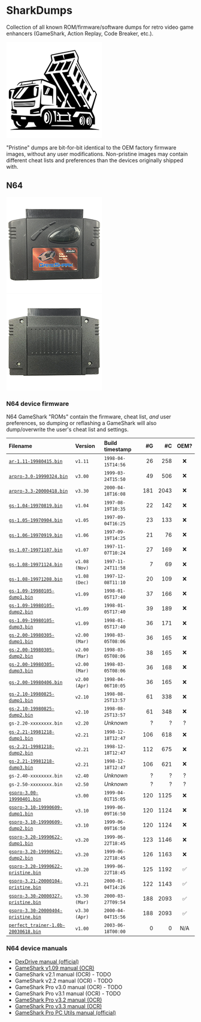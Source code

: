 # SharkDumps

Collection of all known ROM/firmware/software dumps for retro video game enhancers (GameShark, Action Replay, Code Breaker, etc.).

![Dump truck](/assets/icons/dump-truck-256.png)

"Pristine" dumps are bit-for-bit identical to the OEM factory firmware images, without any user modifications.
Non-pristine images may contain different cheat lists and preferences than the devices originally shipped with.

## N64

![GameShark v2.x front photo](/assets/photos/gs2x-front-512.png) ![GameShark v2.x rear photo](/assets/photos/gs2x-rear-512.png)

### N64 device firmware

N64 GameShark "ROMs" contain the firmware, cheat list, _and_ user preferences, so dumping or reflashing a GameShark will also dump/overwrite the user's cheat list and settings.

| Filename                                | Version       | Build timestamp    | #G    | #C    | OEM? |
|:--------------------------------------- |:------------- |:------------------ | ----: | -----:|:----:|
| [`ar-1.11-19980415.bin`][]              | `v1.11`       | `1998-04-15T14:56` |   26  |   258 | ❌    |
| [`arpro-3.0-19990324.bin`][]            | `v3.00`       | `1999-03-24T15:50` |   49  |   506 | ❌    |
| [`arpro-3.3-20000418.bin`][]            | `v3.30`       | `2000-04-18T16:08` |  181  |  2043 | ❌    |
| [`gs-1.04-19970819.bin`][]              | `v1.04`       | `1997-08-19T10:35` |   22  |   142 | ❌    |
| [`gs-1.05-19970904.bin`][]              | `v1.05`       | `1997-09-04T16:25` |   23  |   133 | ❌    |
| [`gs-1.06-19970919.bin`][]              | `v1.06`       | `1997-09-19T14:25` |   21  |    76 | ❌    |
| [`gs-1.07-19971107.bin`][]              | `v1.07`       | `1997-11-07T10:24` |   27  |   169 | ❌    |
| [`gs-1.08-19971124.bin`][]              | `v1.08 (Nov)` | `1997-11-24T11:58` |    7  |    69 | ❌    |
| [`gs-1.08-19971208.bin`][]              | `v1.08 (Dec)` | `1997-12-08T11:10` |   20  |   109 | ❌    |
| [`gs-1.09-19980105-dump1.bin`][]        | `v1.09`       | `1998-01-05T17:40` |   37  |   166 | ❌    |
| [`gs-1.09-19980105-dump2.bin`][]        | `v1.09`       | `1998-01-05T17:40` |   39  |   189 | ❌    |
| [`gs-1.09-19980105-dump3.bin`][]        | `v1.09`       | `1998-01-05T17:40` |   36  |   171 | ❌    |
| [`gs-2.00-19980305-dump1.bin`][]        | `v2.00 (Mar)` | `1998-03-05T08:06` |   36  |   165 | ❌    |
| [`gs-2.00-19980305-dump2.bin`][]        | `v2.00 (Mar)` | `1998-03-05T08:06` |   38  |   165 | ❌    |
| [`gs-2.00-19980305-dump3.bin`][]        | `v2.00 (Mar)` | `1998-03-05T08:06` |   36  |   168 | ❌    |
| [`gs-2.00-19980406.bin`][]              | `v2.00 (Apr)` | `1998-04-06T10:05` |   36  |   165 | ❌    |
| [`gs-2.10-19980825-dump1.bin`][]        | `v2.10`       | `1998-08-25T13:57` |   61  |   338 | ❌    |
| [`gs-2.10-19980825-dump2.bin`][]        | `v2.10`       | `1998-08-25T13:57` |   61  |   348 | ❌    |
| `gs-2.20-xxxxxxxx.bin`                  | `v2.20`       | _Unknown_          |    ?  |     ? | ?    |
| [`gs-2.21-19981218-dump1.bin`][]        | `v2.21`       | `1998-12-18T12:47` |  106  |   618 | ❌    |
| [`gs-2.21-19981218-dump2.bin`][]        | `v2.21`       | `1998-12-18T12:47` |  112  |   675 | ❌    |
| [`gs-2.21-19981218-dump3.bin`][]        | `v2.21`       | `1998-12-18T12:47` |  106  |   621 | ❌    |
| `gs-2.40-xxxxxxxx.bin`                  | `v2.40`       | _Unknown_          |    ?  |     ? | ?    |
| `gs-2.50-xxxxxxxx.bin`                  | `v2.50`       | _Unknown_          |    ?  |     ? | ?    |
| [`gspro-3.00-19990401.bin`][]           | `v3.00`       | `1999-04-01T15:05` |  120  |  1125 | ❌    |
| [`gspro-3.10-19990609-dump1.bin`][]     | `v3.10`       | `1999-06-09T16:50` |  120  |  1124 | ❌    |
| [`gspro-3.10-19990609-dump2.bin`][]     | `v3.10`       | `1999-06-09T16:50` |  120  |  1124 | ❌    |
| [`gspro-3.20-19990622-dump1.bin`][]     | `v3.20`       | `1999-06-22T18:45` |  123  |  1146 | ❌    |
| [`gspro-3.20-19990622-dump2.bin`][]     | `v3.20`       | `1999-06-22T18:45` |  126  |  1163 | ❌    |
| [`gspro-3.20-19990622-pristine.bin`][]  | `v3.20`       | `1999-06-22T18:45` |  125  |  1192 | ✅    |
| [`gspro-3.21-20000104-pristine.bin`][]  | `v3.21`       | `2000-01-04T14:26` |  122  |  1143 | ✅    |
| [`gspro-3.30-20000327-pristine.bin`][]  | `v3.30 (Mar)` | `2000-03-27T09:54` |  188  |  2093 | ✅    |
| [`gspro-3.30-20000404-pristine.bin`][]  | `v3.30 (Apr)` | `2000-04-04T15:56` |  188  |  2093 | ✅    |
| [`perfect_trainer-1.0b-20030618.bin`][] | `v1.00`       | `2003-06-18T00:00` |    0  |     0 | N/A  |

[`ar-1.11-19980415.bin`]:              /n64/firmware/ar-1.11-19980415.bin
[`arpro-3.0-19990324.bin`]:            /n64/firmware/arpro-3.0-19990324.bin
[`arpro-3.3-20000418.bin`]:            /n64/firmware/arpro-3.3-20000418.bin
[`gs-1.04-19970819.bin`]:              /n64/firmware/gs-1.04-19970819.bin
[`gs-1.05-19970904.bin`]:              /n64/firmware/gs-1.05-19970904.bin
[`gs-1.06-19970919.bin`]:              /n64/firmware/gs-1.06-19970919.bin
[`gs-1.07-19971107.bin`]:              /n64/firmware/gs-1.07-19971107.bin
[`gs-1.08-19971124.bin`]:              /n64/firmware/gs-1.08-19971124.bin
[`gs-1.08-19971208.bin`]:              /n64/firmware/gs-1.08-19971208.bin
[`gs-1.09-19980105-dump1.bin`]:        /n64/firmware/gs-1.09-19980105-dump1.bin
[`gs-1.09-19980105-dump2.bin`]:        /n64/firmware/gs-1.09-19980105-dump2.bin
[`gs-1.09-19980105-dump3.bin`]:        /n64/firmware/gs-1.09-19980105-dump3.bin
[`gs-2.00-19980305-dump1.bin`]:        /n64/firmware/gs-2.00-19980305-dump1.bin
[`gs-2.00-19980305-dump2.bin`]:        /n64/firmware/gs-2.00-19980305-dump2.bin
[`gs-2.00-19980305-dump3.bin`]:        /n64/firmware/gs-2.00-19980305-dump3.bin
[`gs-2.00-19980406.bin`]:              /n64/firmware/gs-2.00-19980406.bin
[`gs-2.10-19980825-dump1.bin`]:        /n64/firmware/gs-2.10-19980825-dump1.bin
[`gs-2.10-19980825-dump2.bin`]:        /n64/firmware/gs-2.10-19980825-dump2.bin
[`gs-2.21-19981218-dump1.bin`]:        /n64/firmware/gs-2.21-19981218-dump1.bin
[`gs-2.21-19981218-dump2.bin`]:        /n64/firmware/gs-2.21-19981218-dump2.bin
[`gs-2.21-19981218-dump3.bin`]:        /n64/firmware/gs-2.21-19981218-dump3.bin
[`gs-2.50-19980504.bin`]:              /n64/firmware/gs-2.50-19980504.bin
[`gspro-3.00-19990401.bin`]:           /n64/firmware/gspro-3.00-19990401.bin
[`gspro-3.10-19990609-dump1.bin`]:     /n64/firmware/gspro-3.10-19990609-dump1.bin
[`gspro-3.10-19990609-dump2.bin`]:     /n64/firmware/gspro-3.10-19990609-dump2.bin
[`gspro-3.20-19990622-dump1.bin`]:     /n64/firmware/gspro-3.20-19990622-dump1.bin
[`gspro-3.20-19990622-dump2.bin`]:     /n64/firmware/gspro-3.20-19990622-dump2.bin
[`gspro-3.20-19990622-pristine.bin`]:  /n64/firmware/gspro-3.20-19990622-pristine.bin
[`gspro-3.21-20000104-pristine.bin`]:  /n64/firmware/gspro-3.21-20000104-pristine.bin
[`gspro-3.30-20000327-pristine.bin`]:  /n64/firmware/gspro-3.30-20000327-pristine.bin
[`gspro-3.30-20000404-pristine.bin`]:  /n64/firmware/gspro-3.30-20000404-pristine.bin
[`perfect_trainer-1.0b-20030618.bin`]: /n64/firmware/perfect_trainer-1.0b-20030618.bin

### N64 device manuals

- [DexDrive manual (official)](/n64/manuals/n64_dexdrive_manual_official.pdf)
- [GameShark v1.09 manual (OCR)](/n64/manuals/n64_gameshark_v1.09_manual_ocr.pdf)
- GameShark v2.1 manual (OCR) - TODO
- GameShark v2.2 manual (OCR) - TODO
- GameShark Pro v3.0 manual (OCR) - TODO
- GameShark Pro v3.1 manual (OCR) - TODO
- [GameShark Pro v3.2 manual (OCR)](/n64/manuals/n64_gameshark_pro_v3.2_manual_ocr.pdf)
- [GameShark Pro v3.3 manual (OCR)](/n64/manuals/n64_gameshark_pro_v3.3_manual_ocr.pdf)
- [GameShark Pro PC Utils manual (official)](/n64/manuals/n64_gameshark_pro_utils_manual_official.pdf)

